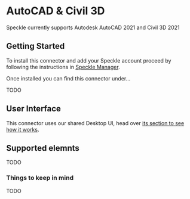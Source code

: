 # AutoCAD & Civil 3D

Speckle currently supports Autodesk AutoCAD 2021 and Civil 3D 2021

## Getting Started

To install this connector and add your Speckle account proceed by following the instructions in [Speckle Manager](/user/manager).

Once installed you can find this connector under... 

TODO

## User Interface

This connector uses our shared Desktop UI, head over [its section to see how it works](/user/ui).

## Supported elemnts

TODO

### Things to keep in mind

TODO